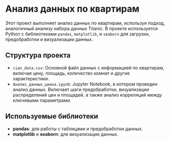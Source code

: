 # Анализ данных по квартирам

Этот проект выполняет анализ данных по квартирам, используя подход, аналогичный анализу набора данных Titanic. В проекте используется Python с библиотеками `pandas`, `matplotlib`, и `seaborn` для загрузки, предобработки и визуализации данных.

## Структура проекта

- `cian_data.csv`: Основной файл данных с информацией по квартирам, включая цену, площадь, количество комнат и другие характеристики.
- `Анализ_данных_циана.ipynb`: Jupyter Notebook, в котором проведен анализ данных. Включает шаги предобработки, визуализации распределений цен и площадей, а также анализ корреляций между ключевыми параметрами.

## Используемые библиотеки

- **pandas**: для работы с таблицами и предобработки данных.
- **matplotlib** и **seaborn**: для визуализации данных.
